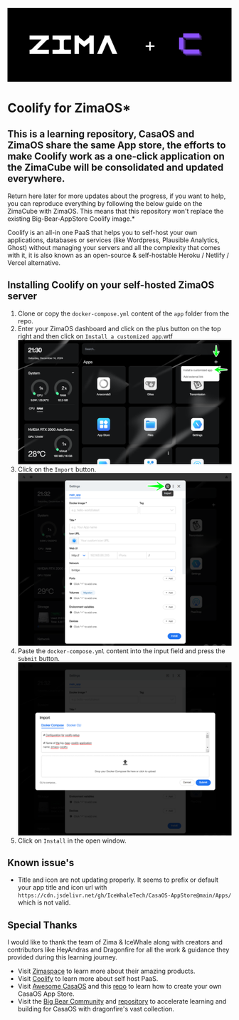 ![Coolify](./assets/header.png)

# Coolify for ZimaOS*

## This is a learning repository, CasaOS and ZimaOS share the same App store, the efforts to make Coolify work as a one-click application on the ZimaCube will be consolidated and updated everywhere.
Return here later for more updates about the progress, if you want to help, you can reproduce everything by following the below guide on the ZimaCube with ZimaOS. This means that this repository won't replace the existing Big-Bear-AppStore Coolify image.*

Coolify is an all-in one PaaS that helps you to self-host your own applications, databases or services (like Wordpress, Plausible Analytics, Ghost) without managing your servers and all the complexity that comes with it, it is also known as an open-source & self-hostable Heroku / Netlify / Vercel alternative.

## Installing Coolify on your self-hosted ZimaOS server

1. Clone or copy the `docker-compose.yml` content of the `app` folder from the repo.
2. Enter your ZimaOS dashboard and click on the plus button on the top right and then click on `Install a customized app`.wtf 
![ZimaOS](./assets/step-one.png)
3. Click on the `Import` button.
![ZimaOS](./assets/step-two.png)
4. Paste the `docker-compose.yml` content into the input field and press the `Submit` button.
![ZimaOS](./assets/step-three.png)
5. Click on `Install` in the open window.


## Known issue's
- Title and icon are not updating properly.
It seems to prefix or default your app title and icon url with `https://cdn.jsdelivr.net/gh/IceWhaleTech/CasaOS-AppStore@main/Apps/` which is not valid.


## Special Thanks

I would like to thank the team of Zima & IceWhale along with creators and contributors like HeyAndras and Dragonfire for all the work & guidance they provided during this learning journey.

- Visit [Zimaspace](https://www.zimaspace.com/) to learn more about their amazing products. 
- Visit [Coolify](https://coolify.io/) to learn more about self host PaaS.
- Visit [Awesome CasaOS](https://awesome.casaos.io/content/3rd-party-app-stores/list.html) and this [repo](https://github.com/IceWhaleTech/CasaOS-AppStore) to learn how to create your own CasaOS App Store. 
- Visit the [Big Bear Community](https://community.bigbeartechworld.com/) and [repository](https://github.com/bigbeartechworld) to accelerate learning and building for CasaOS with dragonfire's vast collection.
